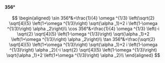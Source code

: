 #### 356°

$$
\begin{aligned}
\sin 356°&=\frac{1}{4} \omega ^{1/3} \left(\sqrt{2} \sqrt[4]{5} \left(1+\omega ^{1/3}\right) \sqrt{\alpha _1}+2 i \left(1-\omega ^{1/3}\right) \alpha _2\right)\\
\cos 356°&=\frac{1}{4} \omega ^{1/3} \left(-i \sqrt{2} \sqrt[4]{5} \left(1-\omega ^{1/3}\right) \sqrt{\alpha _1}+2 \left(1+\omega ^{1/3}\right) \alpha _2\right)\\
\tan 356°&=\frac{\sqrt{2} \sqrt[4]{5} \left(1+\omega ^{1/3}\right) \sqrt{\alpha _1}+2 i \left(1-\omega ^{1/3}\right) \alpha _2}{-i \sqrt{2} \sqrt[4]{5} \left(1-\omega
^{1/3}\right) \sqrt{\alpha _1}+2 \left(1+\omega ^{1/3}\right) \alpha _2}\\
\end{aligned}
$$

